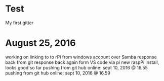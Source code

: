 # Test
My first gitter
# August 25, 2016
working on linking to to rPi
from windows account over Samba
response back from git 
response back again form  VS code via pi
new raspPi install, looks good so far
pushing from git hub online: sept 10, 2016 @ 16.55
pushing from git hub online: sept 10, 2016 @ 16.59
